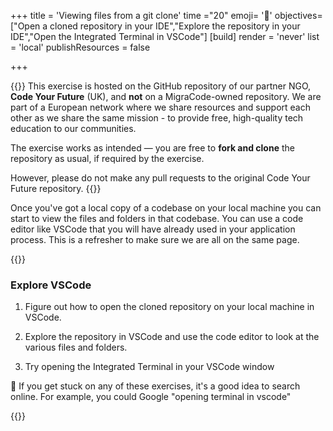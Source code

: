 +++
title = 'Viewing files from a git clone'
time ="20"
emoji= '📘'
objectives=["Open a cloned repository in your IDE","Explore the repository in your IDE","Open the Integrated Terminal in VSCode"]
[build]
  render = 'never'
  list = 'local'
  publishResources = false

+++

{{<note title="📌 Disclaimer">}}
This exercise is hosted on the GitHub repository of our partner NGO, **Code Your Future** (UK), and **not** on a MigraCode-owned repository.
We are part of a European network where we share resources and support each other as we share the same mission -  to provide free, high-quality tech education to our communities.

The exercise works as intended — you are free to **fork and clone** the repository as usual, if required by the exercise.

However, please do not make any pull requests to the original Code Your Future repository.
{{</note>}}

Once you've got a local copy of a codebase on your local machine you can start to view the files and folders in that codebase. You can use a code editor like VSCode that you will have already used in your application process. This is a refresher to make sure we are all on the same page.


{{<note type="exercise" title="Exercise">}}

### Explore VSCode

1. Figure out how to open the cloned repository on your local machine in VSCode.

2. Explore the repository in VSCode and use the code editor to look at the various files and folders.

3. Try opening the Integrated Terminal in your VSCode window

🤔 If you get stuck on any of these exercises, it's a good idea to search online. For example, you could Google "opening terminal in vscode"

{{</note>}}

